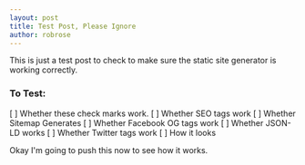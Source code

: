 ```yaml
---
layout: post
title: Test Post, Please Ignore
author: robrose
---
```


This is just a test post to check to make sure the static site generator is working correctly.

### To Test:

  [ ] Whether these check marks work.
  [ ] Whether SEO tags work
  [ ] Whether Sitemap Generates
  [ ] Whether Facebook OG tags work
  [ ] Whether JSON-LD works
  [ ] Whether Twitter tags work
  [ ] How it looks

Okay I'm going to push this now to see how it works.

